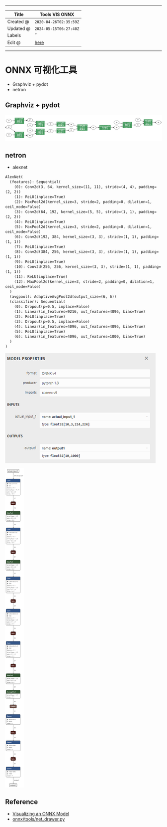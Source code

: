 -----

| Title     | Tools VIS ONNX                                        |
| --------- | ----------------------------------------------------- |
| Created @ | `2020-04-26T02:35:59Z`                                |
| Updated @ | `2024-05-15T06:27:40Z`                                |
| Labels    | \`\`                                                  |
| Edit @    | [here](https://github.com/junxnone/aiwiki/issues/134) |

-----

# ONNX 可视化工具

  - Graphviz + pydot
  - netron

## Graphviz + pydot

![](media/f00eccd17c5e55ec2e8f45bb3d8f090c7854a097.png)

## netron

  - alexnet

<!-- end list -->

    AlexNet(
      (features): Sequential(
        (0): Conv2d(3, 64, kernel_size=(11, 11), stride=(4, 4), padding=(2, 2))
        (1): ReLU(inplace=True)
        (2): MaxPool2d(kernel_size=3, stride=2, padding=0, dilation=1, ceil_mode=False)
        (3): Conv2d(64, 192, kernel_size=(5, 5), stride=(1, 1), padding=(2, 2))
        (4): ReLU(inplace=True)
        (5): MaxPool2d(kernel_size=3, stride=2, padding=0, dilation=1, ceil_mode=False)
        (6): Conv2d(192, 384, kernel_size=(3, 3), stride=(1, 1), padding=(1, 1))
        (7): ReLU(inplace=True)
        (8): Conv2d(384, 256, kernel_size=(3, 3), stride=(1, 1), padding=(1, 1))
        (9): ReLU(inplace=True)
        (10): Conv2d(256, 256, kernel_size=(3, 3), stride=(1, 1), padding=(1, 1))
        (11): ReLU(inplace=True)
        (12): MaxPool2d(kernel_size=3, stride=2, padding=0, dilation=1, ceil_mode=False)
      )
      (avgpool): AdaptiveAvgPool2d(output_size=(6, 6))
      (classifier): Sequential(
        (0): Dropout(p=0.5, inplace=False)
        (1): Linear(in_features=9216, out_features=4096, bias=True)
        (2): ReLU(inplace=True)
        (3): Dropout(p=0.5, inplace=False)
        (4): Linear(in_features=4096, out_features=4096, bias=True)
        (5): ReLU(inplace=True)
        (6): Linear(in_features=4096, out_features=1000, bias=True)
      )
    )

![image](media/9a66372b669d4c63a074124f3686b993f03f23c0.png)

![image](media/8fd0dd36984e77ad3d0c92c5f6f4f3f2825b3a0f.png)

## Reference

  - [Visualizing an ONNX
    Model](https://github.com/onnx/tutorials/blob/master/tutorials/VisualizingAModel.md)
  - [onnx/tools/net\_drawer.py](https://github.com/onnx/onnx/blob/master/onnx/tools/net_drawer.py)
